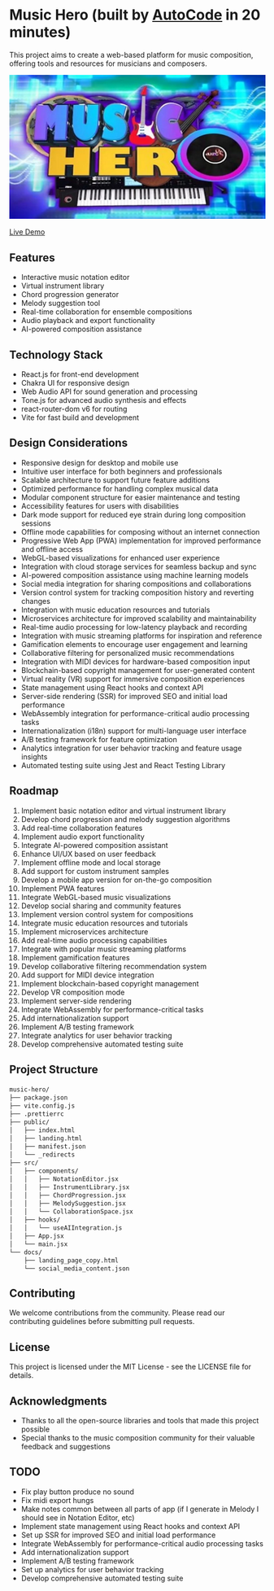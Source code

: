 # Music Hero (built by [AutoCode](https://autocode.work) in 20 minutes)

This project aims to create a web-based platform for music composition, offering tools and resources
for musicians and composers.

![Music Composition Site](public/music.png)

[Live Demo](https://music-composer.netlify.app/)

## Features

-   Interactive music notation editor
-   Virtual instrument library
-   Chord progression generator
-   Melody suggestion tool
-   Real-time collaboration for ensemble compositions
-   Audio playback and export functionality
-   AI-powered composition assistance

## Technology Stack

-   React.js for front-end development
-   Chakra UI for responsive design
-   Web Audio API for sound generation and processing
-   Tone.js for advanced audio synthesis and effects
-   react-router-dom v6 for routing
-   Vite for fast build and development

## Design Considerations

-   Responsive design for desktop and mobile use
-   Intuitive user interface for both beginners and professionals
-   Scalable architecture to support future feature additions
-   Optimized performance for handling complex musical data
-   Modular component structure for easier maintenance and testing
-   Accessibility features for users with disabilities
-   Dark mode support for reduced eye strain during long composition sessions
-   Offline mode capabilities for composing without an internet connection
-   Progressive Web App (PWA) implementation for improved performance and offline access
-   WebGL-based visualizations for enhanced user experience
-   Integration with cloud storage services for seamless backup and sync
-   AI-powered composition assistance using machine learning models
-   Social media integration for sharing compositions and collaborations
-   Version control system for tracking composition history and reverting changes
-   Integration with music education resources and tutorials
-   Microservices architecture for improved scalability and maintainability
-   Real-time audio processing for low-latency playback and recording
-   Integration with music streaming platforms for inspiration and reference
-   Gamification elements to encourage user engagement and learning
-   Collaborative filtering for personalized music recommendations
-   Integration with MIDI devices for hardware-based composition input
-   Blockchain-based copyright management for user-generated content
-   Virtual reality (VR) support for immersive composition experiences
-   State management using React hooks and context API
-   Server-side rendering (SSR) for improved SEO and initial load performance
-   WebAssembly integration for performance-critical audio processing tasks
-   Internationalization (i18n) support for multi-language user interface
-   A/B testing framework for feature optimization
-   Analytics integration for user behavior tracking and feature usage insights
-   Automated testing suite using Jest and React Testing Library

## Roadmap

1. Implement basic notation editor and virtual instrument library
2. Develop chord progression and melody suggestion algorithms
3. Add real-time collaboration features
4. Implement audio export functionality
5. Integrate AI-powered composition assistant
6. Enhance UI/UX based on user feedback
7. Implement offline mode and local storage
8. Add support for custom instrument samples
9. Develop a mobile app version for on-the-go composition
10. Implement PWA features
11. Integrate WebGL-based music visualizations
12. Develop social sharing and community features
13. Implement version control system for compositions
14. Integrate music education resources and tutorials
15. Implement microservices architecture
16. Add real-time audio processing capabilities
17. Integrate with popular music streaming platforms
18. Implement gamification features
19. Develop collaborative filtering recommendation system
20. Add support for MIDI device integration
21. Implement blockchain-based copyright management
22. Develop VR composition mode
23. Implement server-side rendering
24. Integrate WebAssembly for performance-critical tasks
25. Add internationalization support
26. Implement A/B testing framework
27. Integrate analytics for user behavior tracking
28. Develop comprehensive automated testing suite

## Project Structure

```
music-hero/
├── package.json
├── vite.config.js
├── .prettierrc
├── public/
│   ├── index.html
│   ├── landing.html
│   ├── manifest.json
│   └── _redirects
├── src/
│   ├── components/
│   │   ├── NotationEditor.jsx
│   │   ├── InstrumentLibrary.jsx
│   │   ├── ChordProgression.jsx
│   │   ├── MelodySuggestion.jsx
│   │   └── CollaborationSpace.jsx
│   ├── hooks/
│   │   └── useAIIntegration.js
│   ├── App.jsx
│   └── main.jsx
└── docs/
    ├── landing_page_copy.html
    └── social_media_content.json
```

## Contributing

We welcome contributions from the community. Please read our contributing guidelines before
submitting pull requests.

## License

This project is licensed under the MIT License - see the LICENSE file for details.

## Acknowledgments

-   Thanks to all the open-source libraries and tools that made this project possible
-   Special thanks to the music composition community for their valuable feedback and suggestions

## TODO

-   Fix play button produce no sound
-   Fix midi export hungs
-   Make notes common between all parts of app (if I generate in Melody I should see in Notation
    Editor, etc)
-   Implement state management using React hooks and context API
-   Set up SSR for improved SEO and initial load performance
-   Integrate WebAssembly for performance-critical audio processing tasks
-   Add internationalization support
-   Implement A/B testing framework
-   Set up analytics for user behavior tracking
-   Develop comprehensive automated testing suite
